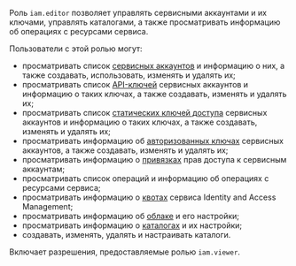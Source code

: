 Роль `iam.editor` позволяет управлять сервисными аккаунтами и их ключами, управлять каталогами, а также просматривать информацию об операциях с ресурсами сервиса.

Пользователи с этой ролью могут:
* просматривать список [сервисных аккаунтов](../../iam/concepts/users/accounts.md#sa) и информацию о них, а также создавать, использовать, изменять и удалять их;
* просматривать список [API-ключей](../../iam/concepts/authorization/api-key.md) сервисных аккаунтов и информацию о таких ключах, а также создавать, изменять и удалять их;
* просматривать список [статических ключей доступа](../../iam/concepts/authorization/access-key.md) сервисных аккаунтов и информацию о таких ключах, а также создавать, изменять и удалять их;
* просматривать информацию об [авторизованных ключах](../../iam/concepts/authorization/key.md) сервисных аккаунтов, а также создавать, изменять и удалять их;
* просматривать информацию о [привязках](../../iam/concepts/access-control/index.md#access-bindings) прав доступа к сервисным аккаунтам;
* просматривать список операций и информацию об операциях с ресурсами сервиса;
* просматривать информацию о [квотах](../../iam/concepts/limits.md#iam-quotas) сервиса Identity and Access Management;
* просматривать информацию об [облаке](../../resource-manager/concepts/resources-hierarchy.md#cloud) и его настройки;
* просматривать информацию о [каталогах](../../resource-manager/concepts/resources-hierarchy.md#folder) и их настройки;
* создавать, изменять, удалять и настраивать каталоги.

Включает разрешения, предоставляемые ролью `iam.viewer`.